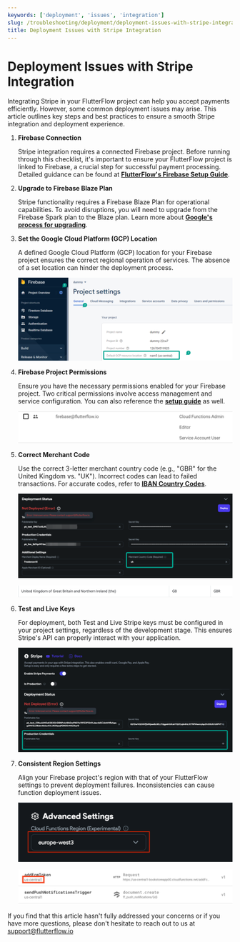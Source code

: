 ```yaml
---
keywords: ['deployment', 'issues', 'integration']
slug: /troubleshooting/deployment/deployment-issues-with-stripe-integration
title: Deployment Issues with Stripe Integration
---
```

# Deployment Issues with Stripe Integration

Integrating Stripe in your FlutterFlow project can help you accept payments efficiently. However, some common deployment issues may arise. This article outlines key steps and best practices to ensure a smooth Stripe integration and deployment experience.

1. **Firebase Connection**

    Stripe integration requires a connected Firebase project. Before running through this checklist, it's important to ensure your FlutterFlow project is linked to Firebase, a crucial step for successful payment processing. Detailed guidance can be found at **[FlutterFlow's Firebase Setup Guide](/integrations/firebase/connect-to-firebase/#step-1-set-up-your-project)**.

2. **Upgrade to Firebase Blaze Plan**

    Stripe functionality requires a Firebase Blaze Plan for operational capabilities. To avoid disruptions, you will need to upgrade from the Firebase Spark plan to the Blaze plan. Learn more about **[Google's process for upgrading](https://firebase.google.com/docs/projects/billing/firebase-pricing-plans)**.

3. **Set the Google Cloud Platform (GCP) Location**

    A defined Google Cloud Platform (GCP) location for your Firebase project ensures the correct regional operation of services. The absence of a set location can hinder the deployment process.​

    ![](../assets/20250430121121827511.png)

4. **Firebase Project Permissions**

    Ensure you have the necessary permissions enabled for your Firebase project. Two critical permissions involve access management and service configuration. You can also reference the **[setup guide](/integrations/firebase/connect-to-firebase/#step-1-set-up-your-project)** as well.​

    ![](../assets/20250430121122068343.png)

5. **Correct Merchant Code**

    Use the correct 3-letter merchant country code (e.g., "GBR" for the United Kingdom vs. "UK"). Incorrect codes can lead to failed transactions. For accurate codes, refer to **[IBAN Country Codes](https://www.iban.com/country-codes)**.​

    ![](../assets/20250430121122307123.png)
    
    ![](../assets/20250430121122597517.png)

6.  **Test and Live Keys**

    For deployment, both Test and Live Stripe keys must be configured in your project settings, regardless of the development stage. This ensures Stripe's API can properly interact with your application.​

    ![](../assets/20250430121122925141.png)

7. **Consistent Region Settings**

    Align your Firebase project's region with that of your FlutterFlow settings to prevent deployment failures. Inconsistencies can cause function deployment issues.​
    
    ![](../assets/20250430121123230941.png)
    
    ![](../assets/20250430121123502329.png)

If you find that this article hasn't fully addressed your concerns or if you have more questions, please don't hesitate to reach out to us at support@flutterflow.io

​